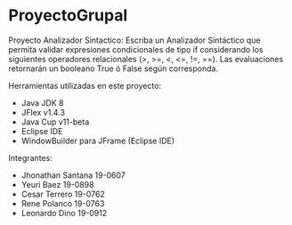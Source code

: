 # ProyectoGrupal
Proyecto Analizador Sintactico:
Escriba un Analizador Sintáctico que permita validar expresiones condicionales de tipo if considerando los siguientes operadores relacionales (>, >=, <, <=, !=, ==). Las evaluaciones retornarán un booleano True ó False según corresponda.

Herramientas utilizadas en este proyecto:
<ul>
<li>Java JDK 8</li>
<li>JFlex v1.4.3</li>
<li>Java Cup v11-beta</li>
<li>Eclipse IDE</li>
<li>WindowBuilder para JFrame (Eclipse IDE)</li>
</ul>
Integrantes: 
<ul>
<li>Jhonathan Santana 19-0607</li>
<li>Yeuri Baez        19-0898</li>
<li>Cesar Terrero     19-0762</li>
<li>Rene Polanco      19-0763</li>
<li>Leonardo Dino     19-0912</li>
</ul>
